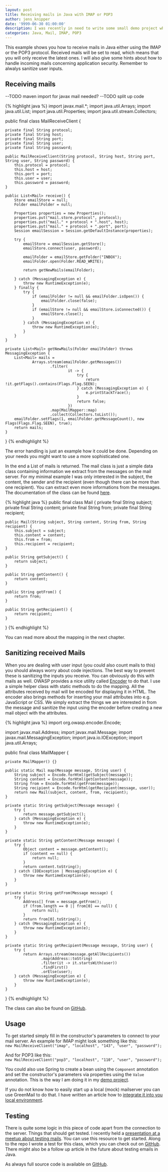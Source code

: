 ```yaml
---
layout: post
title: Receiving mails in Java with IMAP or POP3
author: jens_knipper
date: '9999-06-30 01:00:00'
description: I was recently in need to write some small demo project which was receiving and processing mails. There is a lot of documentation for receiving mails, but gathering information about the sending part is less easy.
categories: Java, Mail, IMAP, POP3
---
```

This example shows you how to receive mails in Java either using the IMAP or the POP3 protocol. Received mails will be set to read, which means that you will only receive the latest ones.
I will also give some hints about how to handle incoming mails concerning application security. Remember to alwalys sanitize user inputs. 

## Receiving mails

--TODO maven import for javax mail needed? 
--TODO split up code

{% highlight java %}
import javax.mail.*;
import java.util.Arrays;
import java.util.List;
import java.util.Properties;
import java.util.stream.Collectors;

public final class MailReceiveClient {

    private final String protocol;
    private final String host;
    private final String port;
    private final String user;
    private final String password;

    public MailReceiveClient(String protocol, String host, String port, String user, String password) {
        this.protocol = protocol;
        this.host = host;
        this.port = port;
        this.user = user;
        this.password = password;
    }

    public List<Mail> receive() {
        Store emailStore = null;
        Folder emailFolder = null;

        Properties properties = new Properties();
        properties.put("mail.store.protocol", protocol);
        properties.put("mail." + protocol + ".host", host);
        properties.put("mail." + protocol + ".port", port);
        Session emailSession = Session.getDefaultInstance(properties);

        try {
            emailStore = emailSession.getStore();
            emailStore.connect(user, password);

            emailFolder = emailStore.getFolder("INBOX");
            emailFolder.open(Folder.READ_WRITE);

            return getNewMails(emailFolder);

        } catch (MessagingException e) {
            throw new RuntimeException(e);
        } finally {
            try {
                if (emailFolder != null && emailFolder.isOpen()) {
                    emailFolder.close(false);
                }
                if (emailStore != null && emailStore.isConnected()) {
                    emailStore.close();
                }
            } catch (MessagingException e) {
                throw new RuntimeException(e);
            }
        }
    }

    private List<Mail> getNewMails(Folder emailFolder) throws MessagingException {
        List<Mail> mails =
                Arrays.stream(emailFolder.getMessages())
                        .filter(
                                it -> {
                                    try {
                                        return !it.getFlags().contains(Flags.Flag.SEEN);
                                    } catch (MessagingException e) {
                                        e.printStackTrace();
                                    }
                                    return false;
                                })
                        .map(MailMapper::map)
                        .collect(Collectors.toList());
        emailFolder.setFlags(1, emailFolder.getMessageCount(), new Flags(Flags.Flag.SEEN), true);
        return mails;
    }
}
{% endhighlight %}


The error handling is just an example how it could be done. Depending on your needs you might want to use a more sophisticated one.

In the end a List of mails is returned. The mail class is just a simple data class containing information we extract from the messages on the mail server. For my minimal example I was only interested in the subject, the content, the sender and the recipient (even though there can be more than one recipient). You can extract even more informations from the messages. The documentation of the class can be found [here](https://javaee.github.io/javamail/docs/api/javax/mail/Message.html).

{% highlight java %}
public final class Mail {
    private final String subject;
    private final String content;
    private final String from;
    private final String recipient;

    public Mail(String subject, String content, String from, String recipient) {
        this.subject = subject;
        this.content = content;
        this.from = from;
        this.recipient = recipient;
    }

    public String getSubject() {
        return subject;
    }

    public String getContent() {
        return content;
    }

    public String getFrom() {
        return from;
    }

    public String getRecipient() {
        return recipient;
    }
}
{% endhighlight %}

You can read more about the mapping in the next chapter.

## Sanitizing received Mails

When you are dealing with user input (you could also count mails to this) you should always worry about code injections. The best way to prevent these is sanitizing the inputs you receive. You can obviously do this with mails as well.
OWASP provides a nice utility called [Encoder](https://owasp.org/www-project-java-encoder/) to do that.
I use a simple helper class with static methods to do the mapping. All the attributes received by mail will be encoded for displaying it in HTML. The encoder also brings methods for inserting your mail attributes into e.g. JavaScript or CSS.
We simply extract the things we are interested in from the message and sanitize the input using the encoder before creating a new mail object with the attributes.

{% highlight java %}
import org.owasp.encoder.Encode;

import javax.mail.Address;
import javax.mail.Message;
import javax.mail.MessagingException;
import java.io.IOException;
import java.util.Arrays;

public final class MailMapper {

    private MailMapper() {}

    public static Mail map(Message message, String user) {
        String subject = Encode.forHtml(getSubject(message));
        String content = Encode.forHtml(getContent(message));
        String from = Encode.forHtml(getFrom(message));
        String recipient = Encode.forHtml(getRecipient(message, user));
        return new Mail(subject, content, from, recipient);
    }

    private static String getSubject(Message message) {
        try {
            return message.getSubject();
        } catch (MessagingException e) {
            throw new RuntimeException(e);
        }
    }

    private static String getContent(Message message) {
        try {
            Object content = message.getContent();
            if (content == null) {
                return null;
            }
            return content.toString();
        } catch (IOException | MessagingException e) {
            throw new RuntimeException(e);
        }
    }

    private static String getFrom(Message message) {
        try {
            Address[] from = message.getFrom();
            if (from.length == 0 || from[0] == null) {
                return null;
            }
            return from[0].toString();
        } catch (MessagingException e) {
            throw new RuntimeException(e);
        }
    }

    private static String getRecipient(Message message, String user) {
        try {
            return Arrays.stream(message.getAllRecipients())
                    .map(Address::toString)
                    .filter(it -> it.startsWith(user))
                    .findFirst()
                    .orElse(user);
        } catch (MessagingException e) {
            throw new RuntimeException(e);
        }
    }
}
{% endhighlight %}

The class can also be found on [GitHub](https://github.com/JensKnipper/greenmail-example/blob/main/src/main/java/de/jensknipper/greenmailexample/control/mail/mapper/MailMapper.java).


## Usage

To get started simply fill in the constructor's parameters to connect to your mail server. 
An example for IMAP might look something like this:  
`new MailReceiveClient("imap", "localhost", "143", "user", "password");`

And for POP3 like this:  
`new MailReceiveClient("pop3", "localhost", "110", "user", "password");`

You could also use Spring to create a bean using the `Component` annotation and set the constructor's parameters via properties using the `Value` annotation. This is the way I am doing it in my [demo project](https://github.com/JensKnipper/greenmail-example/blob/main/src/main/java/de/jensknipper/greenmailexample/control/mail/receive/MailReceiveClient.java).

If you do not know how to easily start up a local (mock) mailserver you can use GreenMail to do that. I have written an article how to [integrate it into you local environment](../greenmail-mock-mail-server-dev-setup/).

## Testing

There is quite some logic in this piece of code apart from the connection to the server. Things that should get tested. I recently held a [presentation at a meetup about testing mails](./openvalue-meetup-greenmail-talk). You can use this resource to get started. Along to the repo I wrote a test for this class, which you can check out on [GitHub](https://github.com/JensKnipper/greenmail-example/blob/main/src/test/java/de/jensknipper/greenmailexample/control/mail/receive/MailReceiveClientTest.java). There might also be a follow up article in the future about testing emails in Java.

As always full source code is available on [GitHub](https://github.com/JensKnipper/greenmail-example/blob/main/src/main/java/de/jensknipper/greenmailexample/control/mail/receive/MailReceiveClient.java).